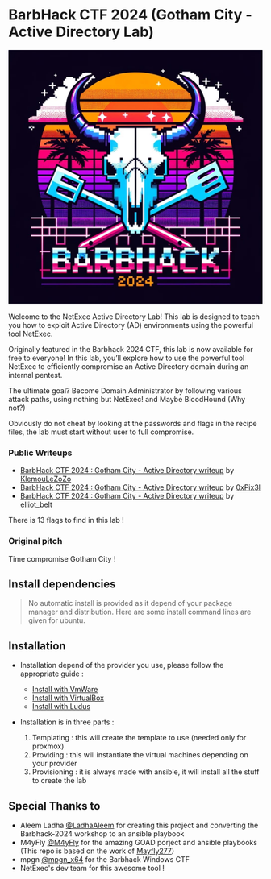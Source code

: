 # BarbHack CTF 2024 (Gotham City - Active Directory Lab)

<div>
<img src="./barbhack.jpg"/>
</div>

Welcome to the NetExec Active Directory Lab! This lab is designed to teach you how to exploit Active Directory (AD) environments using the powerful tool NetExec.

Originally featured in the Barbhack 2024 CTF, this lab is now available for free to everyone! In this lab, you’ll explore how to use the powerful tool NetExec to efficiently compromise an Active Directory domain during an internal pentest.

The ultimate goal? Become Domain Administrator by following various attack paths, using nothing but NetExec! and Maybe BloodHound (Why not?) 

Obviously do not cheat by looking at the passwords and flags in the recipe files, the lab must start without user to full compromise.

### Public Writeups

- [BarbHack CTF 2024 : Gotham City - Active Directory writeup](https://www.acceis.fr/write-up-barbhack-challenge-active-directory/) by [KlemouLeZoZo](https://kleman.pw/seigneur.html)
- [BarbHack CTF 2024 : Gotham City - Active Directory writeup](https://0xpix3l.github.io/CTFs/GothamCity/) by [0xPix3l](https://x.com/zzziadmo)
- [BarbHack CTF 2024 : Gotham City - Active Directory writeup](https://felixbillieres.github.io/articles/barbhack-ctf-2024.html) by [elliot_belt](https://x.com/elliot_belt)

There is 13 flags to find in this lab !

### Original pitch

Time compromise Gotham City !

## Install dependencies

> No automatic install is provided as it depend of your package manager and distribution. Here are some install command lines are given for ubuntu.

## Installation

- Installation depend of the provider you use, please follow the appropriate guide :
  - [Install with VmWare](./docs/install_with_vmware.md)
  - [Install with VirtualBox](./docs/install_with_virtualbox.md)
  - [Install with Ludus](./docs/install_with_ludus.md)

- Installation is in three parts :
  1. Templating : this will create the template to use (needed only for proxmox) 
  2. Providing : this will instantiate the virtual machines depending on your provider
  3. Provisioning : it is always made with ansible, it will install all the stuff to create the lab

## Special Thanks to

- Aleem Ladha [@LadhaAleem](https://x.com/LadhaAleem) for creating this project and converting the Barbhack-2024 workshop to an ansible playbook  
- M4yFly [@M4yFly](https://x.com/M4yFly) for the amazing GOAD porject and ansible playbooks (This repo is based on the work of [Mayfly277](https://github.com/Orange-Cyberdefense/GOAD/))
- mpgn [@mpgn_x64](https://x.com/mpgn_x64) for the Barbhack Windows CTF
- NetExec's dev team for this awesome tool !
